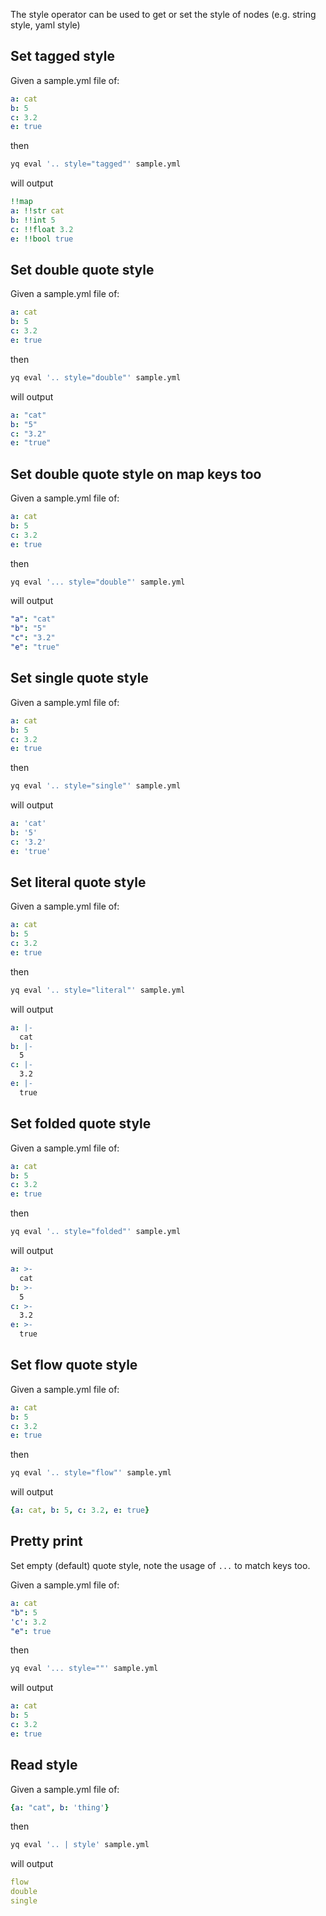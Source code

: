The style operator can be used to get or set the style of nodes (e.g. string style, yaml style)
## Set tagged style
Given a sample.yml file of:
```yaml
a: cat
b: 5
c: 3.2
e: true
```
then
```bash
yq eval '.. style="tagged"' sample.yml
```
will output
```yaml
!!map
a: !!str cat
b: !!int 5
c: !!float 3.2
e: !!bool true
```

## Set double quote style
Given a sample.yml file of:
```yaml
a: cat
b: 5
c: 3.2
e: true
```
then
```bash
yq eval '.. style="double"' sample.yml
```
will output
```yaml
a: "cat"
b: "5"
c: "3.2"
e: "true"
```

## Set double quote style on map keys too
Given a sample.yml file of:
```yaml
a: cat
b: 5
c: 3.2
e: true
```
then
```bash
yq eval '... style="double"' sample.yml
```
will output
```yaml
"a": "cat"
"b": "5"
"c": "3.2"
"e": "true"
```

## Set single quote style
Given a sample.yml file of:
```yaml
a: cat
b: 5
c: 3.2
e: true
```
then
```bash
yq eval '.. style="single"' sample.yml
```
will output
```yaml
a: 'cat'
b: '5'
c: '3.2'
e: 'true'
```

## Set literal quote style
Given a sample.yml file of:
```yaml
a: cat
b: 5
c: 3.2
e: true
```
then
```bash
yq eval '.. style="literal"' sample.yml
```
will output
```yaml
a: |-
  cat
b: |-
  5
c: |-
  3.2
e: |-
  true
```

## Set folded quote style
Given a sample.yml file of:
```yaml
a: cat
b: 5
c: 3.2
e: true
```
then
```bash
yq eval '.. style="folded"' sample.yml
```
will output
```yaml
a: >-
  cat
b: >-
  5
c: >-
  3.2
e: >-
  true
```

## Set flow quote style
Given a sample.yml file of:
```yaml
a: cat
b: 5
c: 3.2
e: true
```
then
```bash
yq eval '.. style="flow"' sample.yml
```
will output
```yaml
{a: cat, b: 5, c: 3.2, e: true}
```

## Pretty print
Set empty (default) quote style, note the usage of `...` to match keys too.

Given a sample.yml file of:
```yaml
a: cat
"b": 5
'c': 3.2
"e": true
```
then
```bash
yq eval '... style=""' sample.yml
```
will output
```yaml
a: cat
b: 5
c: 3.2
e: true
```

## Read style
Given a sample.yml file of:
```yaml
{a: "cat", b: 'thing'}
```
then
```bash
yq eval '.. | style' sample.yml
```
will output
```yaml
flow
double
single
```

